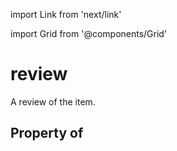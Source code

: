 import Link from 'next/link'
  
import Grid from '@components/Grid'

# review

A review of the item.

## Property of



